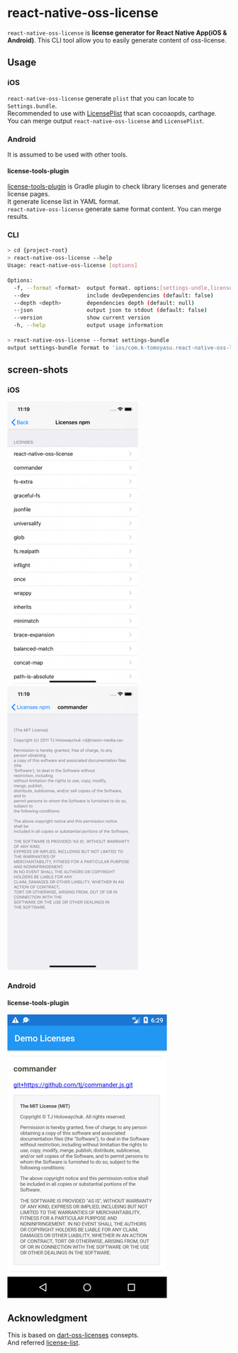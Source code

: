 # react-native-oss-license
`react-native-oss-license` is **license generator for React Native App(iOS & Android)**.
This CLI tool allow you to easily generate content of oss-license.

## Usage
### iOS
`react-native-oss-license` generate `plist` that you can locate to `Settings.bundle`.  
Recommended to use with [LicensePlist](https://github.com/mono0926/LicensePlist) that scan cocoaopds, carthage.  
You can merge output `react-native-oss-license` and `LicensePlist`.

### Android
It is assumed to be used with other tools.

#### license-tools-plugin
[license-tools-plugin](https://github.com/cookpad/license-tools-plugin) is Gradle plugin to check library licenses and generate license pages.  
It generate license list in YAML format.  
`react-native-oss-license` generate same format content. You can merge results.

### CLI
```sh
> cd {project-root}
> react-native-oss-license --help
Usage: react-native-oss-license [options]

Options:
  -f, --format <format>  output format. options:[settings-undle,license-tools-plugin]
  --dev                  include devDependencies (default: false)
  --depth <depth>        dependencies depth (default: null)
  --json                 output json to stdout (default: false)
  --version              show current version
  -h, --help             output usage information

> react-native-oss-license --format settings-bundle
output settings-bundle format to 'ios/com.k-tomoyasu.react-native-oss-license.Output'
```

## screen-shots
### iOS
![settings-bundle-list](screenshots/settings-bundle-list.png)
![settings-bundle-detail](screenshots/settings-bundle-detail.png)

### Android
#### license-tools-plugin
![license-tools-plugin](screenshots/license-tools-plugin.png)

## Acknowledgment
This is based on [dart-oss-licenses](https://github.com/ko2ic/dart_oss_licensesA) consepts.  
And referred [license-list](https://github.com/yami-beta/license-list).
